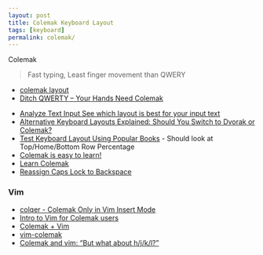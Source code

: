 ```yaml
---
layout: post
title: Colemak Keyboard Layout
tags: [keyboard]
permalink: colemak/
---
```


Colemak

> Fast typing, Least finger movement than QWERY

* [colemak layout](http://colemak.com)
* [Ditch QWERTY – Your Hands Need Colemak](http://chetansurpur.com/blog/2012/11/colemak.html)

<!-- more -->

* [Analyze Text Input See which layout is best for your input text](http://patorjk.com/keyboard-layout-analyzer/#/main)
* [Alternative Keyboard Layouts Explained: Should You Switch to Dvorak or Colemak?](http://www.howtogeek.com/189270/alternative-keyboard-layouts-explained-dvorak-colemak-and-whether-you-should-care/)
* [Test Keyboard Layout Using Popular Books](http://www.workmanlayout.com/blog/#popbooks) -  Should look at Top/Home/Bottom Row Percentage
* [Colemak is easy to learn!](https://sermoa.wordpress.com/2011/12/22/colemak-is-easy-to-learn/)
* [Learn Colemak](http://thetypingcat.com/course/colemak)
* [Reassign Caps Lock to Backspace](http://alexarmstrong.net/2015/01/reassign-capslock-to-backspace/)

### Vim

* [colqer - Colemak  Only in Vim Insert Mode](https://github.com/vim-scripts/colqer)
* [Intro to Vim for Colemak users](https://www.youtube.com/watch?v=uubflqamqFk)
* [Colemak + Vim](http://forum.colemak.com/viewtopic.php?pid=162#p162)
* [vim-colemak](https://github.com/jooize/vim-colemak)
* [Colemak and vim: “But what about h/j/k/l?”](https://sermoa.wordpress.com/2011/12/16/colemak-and-vim-but-what-about-hjkl/)
